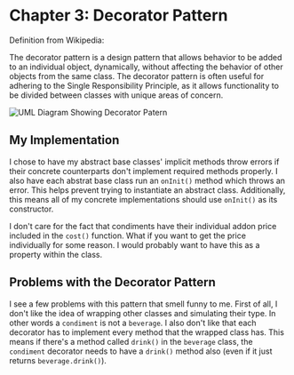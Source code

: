# Chapter 3: Decorator Pattern

Definition from Wikipedia:

The decorator pattern is a design pattern that allows behavior to be added to an individual object, dynamically, without affecting the behavior of other objects from the same class. The decorator pattern is often useful for adhering to the Single Responsibility Principle, as it allows functionality to be divided between classes with unique areas of concern.

![UML Diagram Showing Decorator Patern][uml_diagram]

## My Implementation

I chose to have my abstract base classes' implicit methods throw errors if their concrete counterparts don't implement required methods properly. I also have each abstrat base class run an `onInit()` method which throws an error. This helps prevent trying to instantiate an abstract class.  Additionally, this means all of my concrete implementations should use `onInit()` as its constructor.

I don't care for the fact that condiments have their individual addon price included in the `cost()` function.  What if you want to get the price individually for some reason.  I would probably want to have this as a property within the class.

## Problems with the Decorator Pattern

I see a few problems with this pattern that smell funny to me.  First of all, I don't like the idea of wrapping other classes and simulating their type. In other words a `condiment` is not a `beverage`.  I also don't like that each decorator has to implement every method that the wrapped class has.  This means if there's a method called `drink()` in the `beverage` class, the `condiment` decorator needs to have a `drink()` method also (even if it just returns `beverage.drink()`).

[uml_diagram]: https://upload.wikimedia.org/wikipedia/commons/thumb/e/e9/Decorator_UML_class_diagram.svg/600px-Decorator_UML_class_diagram.svg.png "UML Diagram Showing Decorator Patern"
